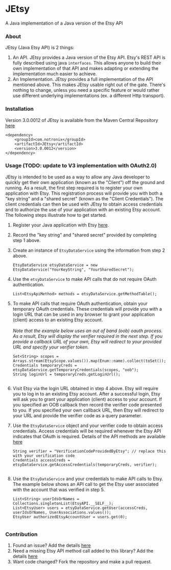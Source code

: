 # JEtsy
A Java implementation of a Java version of the Etsy API

### About
JEtsy (Java Etsy API) is 2 things:

1. An API.  JEtsy provides a Java version of the Etsy API.  Etsy's REST API is fully described using java 
<code>interfaces</code>.  This allows anyone to build their own implementation of that API and makes adapting or 
extending the implementation much easier to achieve.
2. An Implementation.  JEtsy provides a full implementation of the API mentioned above.  This makes JEtsy usable right 
out of the gate.  There's nothing to change, unless you need a specific feature or would rather use different underlying 
implementations (ex. a different Http transport).

### Installation
Version 3.0.0012 of JEtsy is available from the Maven Central Repository [here](https://search.maven.org/search?q=g:com.notronix%20a:JEtsy)

    <dependency>
        <groupId>com.notronix</groupId>
        <artifactId>JEtsy</artifactId>
        <version>3.0.0012</version>
    </dependency>

### Usage (TODO: update to V3 implementation with OAuth2.0)
JEtsy is intended to be used as a way to allow any Java developer to quickly get their own application (known as the 
"Client") off the ground and running.  As a result, the first step required is to register your own application with 
Etsy.  This registration process will provide you with both a "key string" and a "shared secret" (known as the "Client 
Credentials"). The client credentials can then be used with JEtsy to obtain access credentials and to authorize the use
of your application with an existing Etsy account.  The following steps illustrate how to get started.

1. Register your Java application with Etsy [here](https://www.etsy.com/developers/documentation/getting_started/register).
   

2. Record the "key string" and "shared secret" provided by completing step 1 above.


3. Create an instance of `EtsyDataService` using the information from step 2 above. 


    `EtsyDataService etsyDataService = new EtsyDataService("YourKeyString", "YourSharedSecret");`

4. Use the `etsyDataService` to make API calls that do not require OAuth authentication.


    `List<EtsyApiMethod> methods = etsyDataService.getMethodTable();`

4. To make API calls that require OAuth authentication, obtain your temporary OAuth credentials.  These credentials will 
   provide you with a login URL that can be used in any browser to grant your application (client) access to an existing 
   Etsy account. <br/><br/>*Note that the example below uses an out of band (oob) oauth process.  As a result, Etsy will 
   display the verifier required in the next step.  If you provide a callback URL of your own, Etsy will redirect to your 
   provided URL and specify your verifier token.*


    ```
    Set<String> scopes = Arrays.stream(EtsyScope.values()).map(Enum::name).collect(toSet());
    Credentials temporaryCreds = etsyDataService.getTemporaryCredentials(scopes, "oob");
    String loginUrl = temporaryCreds.getLoginUrl();


5. Visit Etsy via the login URL obtained in step 4 above.  Etsy will require you to log in to an existing Etsy account. 
After a successful login, Etsy will ask you to grant your application (client) access to your account.  If you specified 
an OOB callback then record the verifier code presented to you.  If you specified your own callback URL, then Etsy will 
redirect to your URL and provide the verifier code as a query parameter.
   

6. Use the `EtsyDataService` object and your verifier code to obtain access credentials.  Access credentials will be 
   required whenever the Etsy API indicates that OAuth is required.  Details of the API methods are available 
   [here](https://www.etsy.com/developers/documentation/reference/apimethod)


    ```
    String verifier = "VerificationCodeProvidedByEtsy"; // replace this with your verification code
    Credentials accessCreds = etsyDataService.getAccessCredentials(temporaryCreds, verifier);


7. Use the `EtsyDataService` and your credentials to make API calls to Etsy.  The example below shows an API call to get
the Etsy user associated with the account that was verified in step 5.


    ```
    List<String> userIdsOrNames = Collections.singletonList(EtsyAPI.__SELF__);
    List<EtsyUser> users = etsyDataService.getUser(accessCreds, userIdsOrNames, UserAssociations.values());
    EtsyUser authorizedEtsyAccountUser = users.get(0);


### Contribution
1. Found an issue?  Add the details [here](https://github.com/Notronix/JEtsy/issues)
2. Need a missing Etsy API method call added to this library? Add the details [here](https://github.com/Notronix/JEtsy/issues)
3. Want code changed? Fork the repository and make a pull request.
